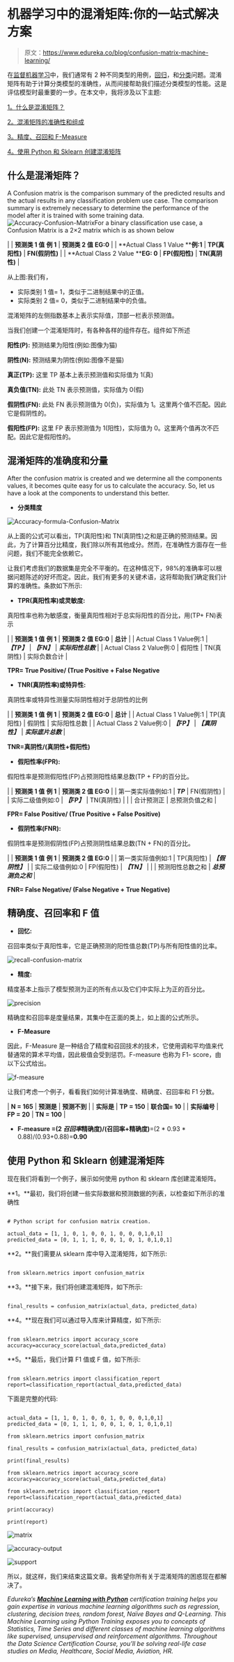 # 机器学习中的混淆矩阵:你的一站式解决方案

> 原文：<https://www.edureka.co/blog/confusion-matrix-machine-learning/>

在[监督机器学习](https://www.edureka.co/blog/introduction-to-supervised-learning/)中，我们通常有 2 种不同类型的用例，[回归](https://www.edureka.co/blog/linear-regression-in-python/)，和[分类](https://www.edureka.co/blog/classification-algorithms/)问题。混淆矩阵有助于计算分类模型的准确性，从而间接帮助我们描述分类模型的性能。这是评估模型时最重要的一步。在本文中，我将涉及以下主题:

[1。什么是混淆矩阵？](#confusion-matrix)

[2。混淆矩阵的准确性和组成](#components)

[3。精度、召回和 F-Measure](#f-measure)

[4。使用 Python 和 Sklearn 创建混淆矩阵](#demo)

## **什么是混淆矩阵？**

A Confusion matrix is the comparison summary of the predicted results and the actual results in any classification problem use case. The comparison summary is extremely necessary to determine the performance of the model after it is trained with some training data.![Accuracy-Confusion-Matrix](img/ebd9ecf422a513d77379efc9f3f95807.png)For a binary classification use case, a Confusion Matrix is a 2×2 matrix which is as shown below

|  | **预测类 1 值** **例 1** | **预测类 2 值** **EG:0** |
| **Actual Class 1 Value ****例:1** | **TP(真阳性)** | **FN(假阴性)** |
| **Actual Class 2 Value ****EG: 0** | **FP(假阳性)** | **TN(真阴性)** |

从上图:我们有，

*   实际类别 1 值= 1，类似于二进制结果中的正值。
*   实际类别 2 值= 0，类似于二进制结果中的负值。

混淆矩阵的左侧指数基本上表示实际值，顶部一栏表示预测值。

当我们创建一个混淆矩阵时，有各种各样的组件存在。组件如下所述

**阳性(P):** 预测结果为阳性(例如:图像为猫)

**阴性(N):** 预测结果为阴性(例如:图像不是猫)

**真正(TP):** 这里 TP 基本上表示预测值和实际值为 1(真)

**真负值(TN):** 此处 TN 表示预测值，实际值为 0(假)

**假阴性(FN):** 此处 FN 表示预测值为 0(负)，实际值为 1。这里两个值不匹配。因此它是假阴性的。

**假阳性(FP):** 这里 FP 表示预测值为 1(阳性)，实际值为 0。这里两个值再次不匹配。因此它是假阳性的。

## **混淆矩阵的准确度和分量**

After the confusion matrix is created and we determine all the components values, it becomes quite easy for us to calculate the accuracy. So, let us have a look at the components to understand this better.

*   **分类精度**

![Accuracy-formula-Confusion-Matrix](img/3455a32d00e544254144253e2688ad7e.png)

从上面的公式可以看出，TP(真阳性)和 TN(真阴性)之和是正确的预测结果。因此，为了计算百分比精度，我们除以所有其他成分。然而，在准确性方面存在一些问题，我们不能完全依赖它。

让我们考虑我们的数据集是完全不平衡的。在这种情况下，98%的准确率可以根据问题陈述的好坏而定。因此，我们有更多的关键术语，这将帮助我们确定我们计算的准确性。条款如下所示:

*   **TPR(真阳性率)或灵敏度:**

真阳性率也称为敏感度，衡量真阳性相对于总实际阳性的百分比，用(TP+ FN)表示

|  | **预测类 1 值** **例 1** | **预测类 2 值** **EG:0** | **总计** |
| Actual Class 1 Value例:1 | ***【TP】*** | ***【FN】*** | ***实际阳性总数*** |
| Actual Class 2 Value例:0 | 假阳性 | TN(真阴性) | 实际负数合计 |

**TPR= True Positive/ (True Positive + False Negative**

*   **TNR(真阴性率)或特异性:**

真阴性率或特异性测量实际阴性相对于总阴性的比例

|  | **预测类 1 值** **例 1** | **预测类 2 值** **EG:0** | **总计** |
| Actual Class 1 Value例:1 | TP(真阳性) | 假阴性 | 实际阳性总数 |
| Actual Class 2 Value例:0 | ***【FP】*** | ***【真阴性】*** | ***实际底片总数*** |

**TNR=真阴性/(真阴性+假阳性)**

*   **假阳性率(FPR):**

假阳性率是预测假阳性(FP)占预测阳性结果总数(TP + FP)的百分比。

|  | **预测类 1 值** **例 1** | **预测类 2 值** **EG:0** |
| 第一类实际值例如:1 | ***TP*** | FN(假阴性) |
| 实际二级值例如:0 | ***【FP】*** | TN(真阴性) |
|  | 合计预测正 | 总预测负值之和 |

**FPR= False Positive/ (True Positive + False Positive)**

*   **假阴性率(FNR):**

假阴性率是预测假阴性(FP)占预测阴性结果总数(TN + FN)的百分比。

|  | **预测类 1 值** **例 1** | **预测类 2 值** **EG:0** |
| 第一类实际值例如:1 | TP(真阳性) | ***【假阴性】*** |
| 实际二级值例如:0 | FP(假阳性) | ***【TN】*** |
|  | 预测阳性总数之和 | ***总预测负之和*** |

**FNR= False Negative/ (False Negative + True Negative)**

## 精确度、召回率和 F 值

*   **回忆:**

召回率类似于真阳性率，它是正确预测的阳性值总数(TP)与所有阳性值的比率。

![recall-confusion-matrix](img/7586f49790d21219be3db2db42fdbcbc.png)

*   **精度:**

精度基本上指示了模型预测为正的所有点以及它们中实际上为正的百分比。

![precision](img/c6f12c5201f6db5b5cda3e50f051c515.png)

精确度和召回率是度量结果，其集中在正面的类上，如上面的公式所示。

*   **F-Measure**

因此，F-Measure 是一种结合了精度和召回技术的技术，它使用调和平均值来代替通常的算术平均值，因此极值会受到惩罚。F-measure 也称为 F1- score，由以下公式给出。

![f-measure](img/2b26164d7cd0d54d13926fe21d50ceb0.png)

让我们考虑一个例子，看看我们如何计算准确度、精确度、召回率和 F1 分数。

| **N = 165** | **预测是** | **预测不到** |
| **实际是** | **TP = 150** | **联合国= 10** |
| **实际编号** | **FP = 20** | **TN = 100** |

*   **F-measure =(2 *召回率*精确度)/(召回率+精确度)**=(2 * 0.93 * 0.88)/(0.93+0.88)=**0.90**

## **使用 Python 和 Sklearn 创建混淆矩阵**

现在我们将看到一个例子，展示如何使用 python 和 sklearn 库创建混淆矩阵。

**1。**最初，我们将创建一些实际数据和预测数据的列表，以检查如下所示的准确性

```

# Python script for confusion matrix creation.

actual_data = [1, 1, 0, 1, 0, 0, 1, 0, 0, 0,1,0,1]
predicted_data = [0, 1, 1, 1, 0, 0, 1, 0, 1, 0,1,0,1]

```

**2。**我们需要从 sklearn 库中导入混淆矩阵，如下所示:

```

from sklearn.metrics import confusion_matrix

```

**3。**接下来，我们将创建混淆矩阵，如下所示:

```

final_results = confusion_matrix(actual_data, predicted_data)

```

**4。**现在我们可以通过导入库来计算精度，如下所示:

```

from sklearn.metrics import accuracy_score
accuracy=accuracy_score(actual_data,predicted_data)

```

**5。**最后，我们计算 F1 值或 F 值，如下所示:

```

from sklearn.metrics import classification_report
report=classification_report(actual_data,predicted_data)

```

下面是完整的代码:

```

actual_data = [1, 1, 0, 1, 0, 0, 1, 0, 0, 0,1,0,1]
predicted_data = [0, 1, 1, 1, 0, 0, 1, 0, 1, 0,1,0,1]

from sklearn.metrics import confusion_matrix

final_results = confusion_matrix(actual_data, predicted_data)

print(final_results)

from sklearn.metrics import accuracy_score
accuracy=accuracy_score(actual_data,predicted_data)

from sklearn.metrics import classification_report
report=classification_report(actual_data,predicted_data)

print(accuracy)

print(report)

```

![matrix](img/c1e74532375235af1d74f141fb507bf9.png)

![accuracy-output](img/200da81e7925deb281d63ff4302f0aec.png)

![support](img/8ad6af8cd5f4a665341e53fdf62ad59c.png)

所以，就这样，我们来结束这篇文章。我希望你所有关于混淆矩阵的困惑现在都解决了。

*Edureka’s [**Machine Learning with Python**](https://www.edureka.co/machine-learning-certification-training) certification training helps you gain expertise in various machine learning algorithms such as regression, clustering, decision trees, random forest, Naïve Bayes and Q-Learning. This Machine Learning using Python Training exposes you to concepts of Statistics, Time Series and different classes of machine learning algorithms like supervised, unsupervised and reinforcement algorithms. Throughout the Data Science Certification Course, you’ll be solving real-life case studies on Media, Healthcare, Social Media, Aviation, HR.*